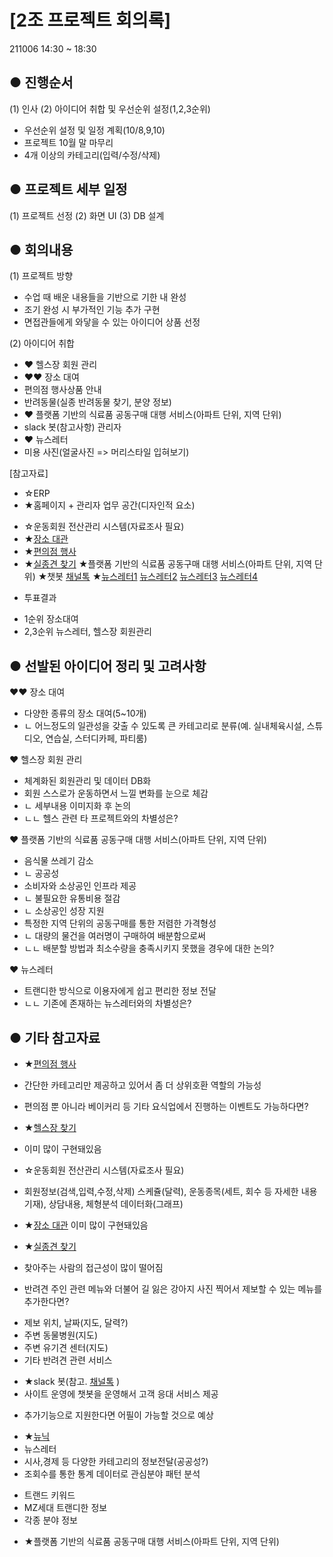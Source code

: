# [2조 프로젝트 회의록]
211006 14:30 ~ 18:30

## ● 진행순서
(1) 인사
(2) 아이디어 취합 및 우선순위 설정(1,2,3순위)
  - 우선순위 설정 및 일정 계획(10/8,9,10)
  - 프로젝트 10월 말 마무리
  - 4개 이상의 카테고리(입력/수정/삭제)

## ● 프로젝트 세부 일정
(1) 프로젝트 선정
(2) 화면 UI
(3) DB 설계

## ● 회의내용
(1) 프로젝트 방향
- 수업 때 배운 내용들을 기반으로 기한 내 완성
- 조기 완성 시 부가적인 기능 추가 구현
- 면접관들에게 와닿을 수 있는 아이디어 상품 선정

(2) 아이디어 취합
- ♥ 헬스장 회원 관리
- ♥♥ 장소 대여
- 편의점 행사상품 안내
- 반려동물(실종 반려동물 찾기, 분양 정보)
- ♥ 플랫폼 기반의 식료품 공동구매 대행 서비스(아파트 단위, 지역 단위)
- slack 봇(참고사항) 관리자
- ♥ 뉴스레터
- 미용 사진(얼굴사진 => 머리스타일 입혀보기)

[참고자료]
* ☆ERP
* ★홈페이지 + 관리자 업무 공간(디자인적 요소)
- ☆운동회원 전산관리 시스템(자료조사 필요)
- ★[장소 대관](https://shareit.kr/)
- ★[편의점 행사](https://pyony.com/)
- ★[실종견 찾기](http://www.angel.or.kr/)
★플랫폼 기반의 식료품 공동구매 대행 서비스(아파트 단위, 지역 단위)
★챗봇 [채널톡](https://channel.io/ko)
★[뉴스레터1](https://newneek.co/)
[뉴스레터2](https://maily.so/trendaword)
[뉴스레터3](https://www.careet.net/)
[뉴스레터4](http://the-edit.co.kr/)


* 투표결과 
- 1순위 장소대여
- 2,3순위 뉴스레터, 헬스장 회원관리


## ● 선발된 아이디어 정리 및 고려사항
♥♥ 장소 대여
- 다양한 종류의 장소 대여(5~10개)
-   ㄴ 어느정도의 일관성을 갖출 수 있도록 큰 카테고리로 분류(예. 실내체육시설, 스튜디오, 연습실, 스터디카페, 파티룸)

♥ 헬스장 회원 관리
- 체계화된 회원관리 및 데이터 DB화
- 회원 스스로가 운동하면서 느낄 변화를 눈으로 체감
-   ㄴ 세부내용 이미지화 후 논의
-   ㄴㄴ 헬스 관련 타 프로젝트와의 차별성은?

♥ 플랫폼 기반의 식료품 공동구매 대행 서비스(아파트 단위, 지역 단위)
- 음식물 쓰레기 감소
-   ㄴ 공공성
- 소비자와 소상공인 인프라 제공
-   ㄴ 불필요한 유통비용 절감
-   ㄴ 소상공인 성장 지원
- 특정한 지역 단위의 공동구매를 통한 저렴한 가격형성
-   ㄴ 대량의 물건을 여러명이 구매하여 배분함으로써 
-   ㄴㄴ 배분할 방법과 최소수량을 충족시키지 못했을 경우에 대한 논의?

♥ 뉴스레터
- 트랜디한 방식으로 이용자에게 쉽고 편리한 정보 전달
-   ㄴㄴ 기존에 존재하는 뉴스레터와의 차별성은?

## ● 기타 참고자료
- ★[편의점 행사](https://pyony.com/)
- 간단한 카테고리만 제공하고 있어서 좀 더 상위호환 역할의 가능성
- 편의점 뿐 아니라 베이커리 등 기타 요식업에서 진행하는 이벤트도 가능하다면?

- ★[헬스장 찾기](https://www.woondoc.com/home)
- 이미 많이 구현돼있음

- ☆운동회원 전산관리 시스템(자료조사 필요)
- 회원정보(검색,입력,수정,삭제) 스케쥴(달력), 운동종목(세트, 회수 등 자세한 내용 기재), 상담내용, 체형분석 데이터화(그래프)

- ★[장소 대관](https://shareit.kr/)
이미 많이 구현돼있음

- ★[실종견 찾기](http://www.angel.or.kr/)
- 찾아주는 사람의 접근성이 많이 떨어짐
- 반려견 주인 관련 메뉴와 더불어 길 잃은 강아지 사진 찍어서 제보할 수 있는 메뉴를 추가한다면?
+ 제보 위치, 날짜(지도, 달력?)
+ 주변 동물병원(지도)
+ 주변 유기견 센터(지도)
+ 기타 반려견 관련 서비스

- ★slack 봇(참고. [채널톡](https://channel.io/ko) )
- 사이트 운영에 챗봇을 운영해서 고객 응대 서비스 제공
+ 추가기능으로 지원한다면 어필이 가능할 것으로 예상

- ★[뉴닉](https://newneek.co/)
- 뉴스레터
- 시사,경제 등 다양한 카테고리의 정보전달(공공성?)
- 조회수를 통한 통계 데이터로 관심분야 패턴 분석
+ 트랜드 키워드
+ MZ세대 트랜디한 정보
+ 각종 분야 정보

- ★플랫폼 기반의 식료품 공동구매 대행 서비스(아파트 단위, 지역 단위)




